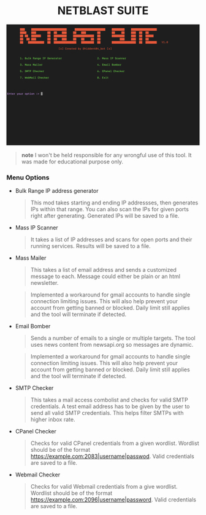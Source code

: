 <div align="center">
  <h1>NETBLAST SUITE</h1>
</div>

![Menu Options](main_menu.png)

> **note**
> I won't be held responsible for any wrongful use of this tool. It was made for educational purpose only.

### Menu Options

- Bulk Range IP address generator

  > This mod takes starting and ending IP addressses, then generates IPs within that range. You can also scan the IPs for given ports right after generating. Generated IPs will be saved to a file.

- Mass IP Scanner

  > It takes a list of IP addresses and scans for open ports and their running services. Results will be saved to a file.

- Mass Mailer

  > This takes a list of email address and sends a customized message to each. Message could either be plain or an html newsletter.

  > Implemented a workaround for gmail accounts to handle single connection limiting issues. This will also help prevent your account from getting banned or blocked. Daily limit still applies and the tool will terminate if detected.

- Email Bomber

  > Sends a number of emails to a single or multiple targets. The tool uses news content from newsapi.org so messages are dynamic.

  > Implemented a workaround for gmail accounts to handle single connection limiting issues. This will also help prevent your account from getting banned or blocked. Daily limit still applies and the tool will terminate if detected.

- SMTP Checker

  > This takes a mail access combolist and checks for valid SMTP credentials. A test email address has to be given by the user to send all valid SMTP credentials. This helps filter SMTPs with higher inbox rate.

- CPanel Checker

  > Checks for valid CPanel credentials from a given wordlist. Wordlist should be of the format https://example.com:2083|username|passwod. Valid credentials are saved to a file.

- Webmail Checker

  > Checks for valid Webmail credentials from a give wordlist. Wordlist should be of the format https://example.com:2096|username|password. Valid credentials are saved to a file.

